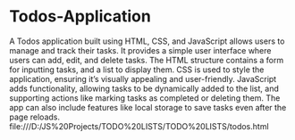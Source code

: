 # Todos-Application
A Todos application built using HTML, CSS, and JavaScript allows users to manage and track their tasks. It provides a simple user interface where users can add, edit, and delete tasks. The HTML structure contains a form for inputting tasks, and a list to display them. CSS is used to style the application, ensuring it’s visually appealing and user-friendly. JavaScript adds functionality, allowing tasks to be dynamically added to the list, and supporting actions like marking tasks as completed or deleting them. The app can also include features like local storage to save tasks even after the page reloads.
file:///D:/JS%20Projects/TODO%20LISTS/TODO%20LISTS/todos.html
